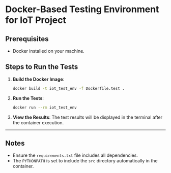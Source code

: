 
# Docker-Based Testing Environment for IoT Project

## Prerequisites
- Docker installed on your machine.

## Steps to Run the Tests
1. **Build the Docker Image**:
    ```bash
    docker build -t iot_test_env -f Dockerfile.test .
    ```

2. **Run the Tests**:
    ```bash
    docker run --rm iot_test_env
    ```

3. **View the Results**:
   The test results will be displayed in the terminal after the container execution.

---

## Notes
- Ensure the `requirements.txt` file includes all dependencies.
- The `PYTHONPATH` is set to include the `src` directory automatically in the container.
